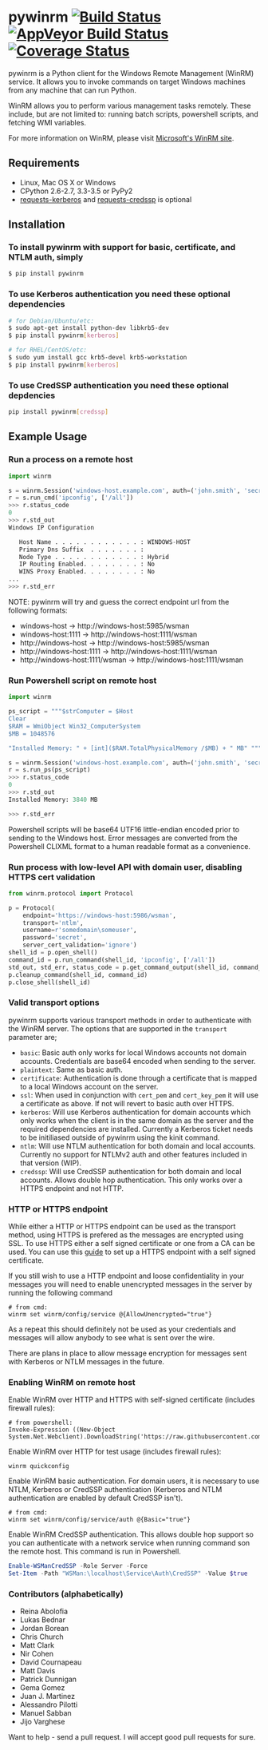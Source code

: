 # pywinrm [![Build Status](https://travis-ci.org/diyan/pywinrm.png)](https://travis-ci.org/diyan/pywinrm) [![AppVeyor Build Status](https://ci.appveyor.com/api/projects/status/github/diyan/pywinrm)](https://ci.appveyor.com/project/diyan/pywinrm) [![Coverage Status](https://coveralls.io/repos/diyan/pywinrm/badge.png)](https://coveralls.io/r/diyan/pywinrm)

pywinrm is a Python client for the Windows Remote Management (WinRM) service.
It allows you to invoke commands on target Windows machines from any machine
that can run Python.

WinRM allows you to perform various management tasks remotely. These include, 
but are not limited to: running batch scripts, powershell scripts, and fetching 
WMI variables.

For more information on WinRM, please visit
[Microsoft's WinRM site](http://msdn.microsoft.com/en-us/library/aa384426.aspx).

## Requirements
* Linux, Mac OS X or Windows
* CPython 2.6-2.7, 3.3-3.5 or PyPy2
* [requests-kerberos](http://pypi.python.org/pypi/requests-kerberos) and [requests-credssp](https://github.com/jborean93/requests-credssp) is optional

## Installation
### To install pywinrm with support for basic, certificate, and NTLM auth, simply
```bash
$ pip install pywinrm
```

### To use Kerberos authentication you need these optional dependencies

```bash
# for Debian/Ubuntu/etc:
$ sudo apt-get install python-dev libkrb5-dev
$ pip install pywinrm[kerberos]

# for RHEL/CentOS/etc:
$ sudo yum install gcc krb5-devel krb5-workstation
$ pip install pywinrm[kerberos]
```

### To use CredSSP authentication you need these optional depdencies

```bash
pip install pywinrm[credssp]
```

## Example Usage
### Run a process on a remote host
```python
import winrm

s = winrm.Session('windows-host.example.com', auth=('john.smith', 'secret'))
r = s.run_cmd('ipconfig', ['/all'])
>>> r.status_code
0
>>> r.std_out
Windows IP Configuration

   Host Name . . . . . . . . . . . . : WINDOWS-HOST
   Primary Dns Suffix  . . . . . . . :
   Node Type . . . . . . . . . . . . : Hybrid
   IP Routing Enabled. . . . . . . . : No
   WINS Proxy Enabled. . . . . . . . : No
...
>>> r.std_err

```

NOTE: pywinrm will try and guess the correct endpoint url from the following formats:

 - windows-host -> http://windows-host:5985/wsman
 - windows-host:1111 -> http://windows-host:1111/wsman
 - http://windows-host -> http://windows-host:5985/wsman
 - http://windows-host:1111 -> http://windows-host:1111/wsman
 - http://windows-host:1111/wsman -> http://windows-host:1111/wsman


### Run Powershell script on remote host

```python
import winrm

ps_script = """$strComputer = $Host
Clear
$RAM = WmiObject Win32_ComputerSystem
$MB = 1048576

"Installed Memory: " + [int]($RAM.TotalPhysicalMemory /$MB) + " MB" """

s = winrm.Session('windows-host.example.com', auth=('john.smith', 'secret'))
r = s.run_ps(ps_script)
>>> r.status_code
0
>>> r.std_out
Installed Memory: 3840 MB

>>> r.std_err

```

Powershell scripts will be base64 UTF16 little-endian encoded prior to sending to the Windows host. Error messages are converted from the Powershell CLIXML format to a human readable format as a convenience.

### Run process with low-level API with domain user, disabling HTTPS cert validation

```python
from winrm.protocol import Protocol

p = Protocol(
    endpoint='https://windows-host:5986/wsman',
    transport='ntlm',
    username=r'somedomain\someuser',
    password='secret',
    server_cert_validation='ignore')
shell_id = p.open_shell()
command_id = p.run_command(shell_id, 'ipconfig', ['/all'])
std_out, std_err, status_code = p.get_command_output(shell_id, command_id)
p.cleanup_command(shell_id, command_id)
p.close_shell(shell_id)
```

### Valid transport options

pywinrm supports various transport methods in order to authenticate with the WinRM server. The options that are supported in the `transport` parameter are;
* `basic`: Basic auth only works for local Windows accounts not domain accounts. Credentials are base64 encoded when sending to the server.
* `plaintext`: Same as basic auth.
* `certificate`: Authentication is done through a certificate that is mapped to a local Windows account on the server.
* `ssl`: When used in conjunction with `cert_pem` and `cert_key_pem` it will use a certificate as above. If not will revert to basic auth over HTTPS.
* `kerberos`: Will use Kerberos authentication for domain accounts which only works when the client is in the same domain as the server and the required dependencies are installed. Currently a Kerberos ticket needs to be initiliased outside of pywinrm using the kinit command.
* `ntlm`: Will use NTLM authentication for both domain and local accounts. Currently no support for NTLMv2 auth and other features included in that version (WIP).
* `credssp`: Will use CredSSP authentication for both domain and local accounts. Allows double hop authentication. This only works over a HTTPS endpoint and not HTTP.

### HTTP or HTTPS endpoint

While either a HTTP or HTTPS endpoint can be used as the transport method, using HTTPS is prefered as the messages are encrypted using SSL. To use HTTPS either a self signed certificate or one from a CA can be used. You can use this [guide](http://www.joseph-streeter.com/?p=1086) to set up a HTTPS endpoint with a self signed certificate.

If you still wish to use a HTTP endpoint and loose confidentiality in your messages you will need to enable unencrypted messages in the server by running the following command
```
# from cmd:
winrm set winrm/config/service @{AllowUnencrypted="true"}
```
As a repeat this should definitely not be used as your credentials and messages will allow anybody to see what is sent over the wire.

There are plans in place to allow message encryption for messages sent with Kerberos or NTLM messages in the future.

### Enabling WinRM on remote host
Enable WinRM over HTTP and HTTPS with self-signed certificate (includes firewall rules):

```
# from powershell:
Invoke-Expression ((New-Object System.Net.Webclient).DownloadString('https://raw.githubusercontent.com/ansible/ansible/devel/examples/scripts/ConfigureRemotingForAnsible.ps1'))
```

Enable WinRM over HTTP for test usage (includes firewall rules):
```
winrm quickconfig
```

Enable WinRM basic authentication. For domain users, it is necessary to use NTLM, Kerberos or CredSSP authentication (Kerberos and NTLM authentication are enabled by default CredSSP isn't).
```
# from cmd:
winrm set winrm/config/service/auth @{Basic="true"}
```

Enable WinRM CredSSP authentication. This allows double hop support so you can authenticate with a network service when running command son the remote host. This command is run in Powershell.
```powershell
Enable-WSManCredSSP -Role Server -Force
Set-Item -Path "WSMan:\localhost\Service\Auth\CredSSP" -Value $true
```

### Contributors (alphabetically)

- Reina Abolofia
- Lukas Bednar
- Jordan Borean
- Chris Church
- Matt Clark
- Nir Cohen
- David Cournapeau
- Matt Davis
- Patrick Dunnigan
- Gema Gomez
- Juan J. Martinez
- Alessandro Pilotti
- Manuel Sabban
- Jijo Varghese

Want to help - send a pull request. I will accept good pull requests for sure.
